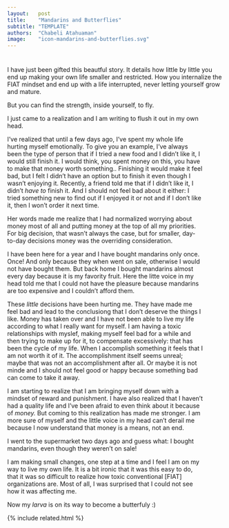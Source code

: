 ```yaml
---
layout:   post
title:    "Mandarins and Butterflies"
subtitle: "TEMPLATE"
authors:  "Chabeli Atahuaman"
image:    "icon-mandarins-and-butterflies.svg"
---
```


<div style="display:none;">
 <p>The <span class='_paradigm'>FIAT</span> way colonizes your mind in the most insidous ways. Sometimes, it simply doesn&rsquo;t let you enjoy a mandarin. But you can make your own way, and you can fly.</p>
</div>

<h1></h1>
 <p>I have just been gifted this beautful story. It details how little by little you end up making your own life smaller and restricted. How you internalize the <span class="_paradigm">FIAT</span> mindset and end up with a life interrupted, never letting yourself grow and mature.</p>
 <p>But you can find the strength, inside yourself, to fly.</p>

<div class="_quotation" style="width:90%; ">
 <p>I just came to a realization and I am writing to flush it out in my own head.</p>
 <p>I&rsquo;ve realized that until a few days ago, I&rsquo;ve spent my whole life hurting myself emotionally. To give you an example, I&rsquo;ve always been the type of person that if I tried a new food and I didn&rsquo;t like it, I would still finish it. I would think, <span class="_quotespan">you spent money on this, you have to make that money worth something.</span>. Finishing it would make it feel bad, but I felt I didn&rsquo;t have an option but to finish it even though I wasn&rsquo;t enjoying it. Recently, a friend told me that if I didn&rsquo;t like it, I didn&rsquo;t <em>have to</em> finish it. And I should not feel bad about it either: I tried something new to find out if I enjoyed it or not and if I don&rsquo;t like it, then I won&rsquo;t order it next time.</p>
 <p>Her words made me realize that I had normalized worrying about money most of all and putting money at the top of all my priorities. For big decision, that wasn&rsquo;t always the case, but for smaller, day-to-day decisions money was the overriding consideration.</p>
 <p>I have been here for a year and I have bought mandarins only once. Once! And only because they when went on sale, otherwise I would not have bought them. But back home I bought mandarins almost every day because it is my favority fruit. Here the litte voice in my head told me that I could not have the pleasure because mandarins are too expensive and I couldn&rsquo;t afford them.</p>
 <p>These <em>little</em> decisions have been hurting me. They have made me feel bad and lead to the conclusiong that I don&rsquo;t deserve the things I like. Money has taken over and I have not been able to live my life according to what I really want for myself. I am having a toxic relationships with myslef, making myself feel bad for a while and then trying to make up for it, to compensate excessively: that has been the cycle of my life. When I accomplish something it feels that I am not worth it of it. The accomplishment itself seems unreal; maybe that was not an accomplishment after all. Or maybe it is not minde and I should not feel good or happy because something bad can come to take it away.</p>
 <p>I am starting to realize that I am bringing myself down with a mindset of reward and punishment. I have also realized that I haven&rsquo;t had a quality life and I&rsquo;ve been afraid to even think about it because of <em>money.</em> But coming to this realization has made me stronger. I am more sure of myself and the little voice in my head can&rsquo;t derail me because I now understand that money is a means, not an end.</p>
 <p>I went to the supermarket two days ago and guess what: I bought mandarins, even though they weren&rsquo;t on sale!</p>
 <p>I am making small changes, one step at a time and I feel I am on my way to live my own life. It is a bit ironic that it was this easy to do, that it was so difficult to realize how toxic conventional <span style="font-style:normal; ">[<span class="_paradigm">FIAT</span>]</span> organizations are. Most of all, I was surprised that I could not see how it was affecting me.</p>
 <p>Now my <em>larva</em> is on its way to become a butterfuly :)</p>
</div>

{% include related.html %}
